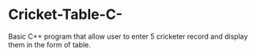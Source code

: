# Cricket-Table-C-
Basic C++ program that allow user to enter 5 cricketer record and display them in the form of table.
